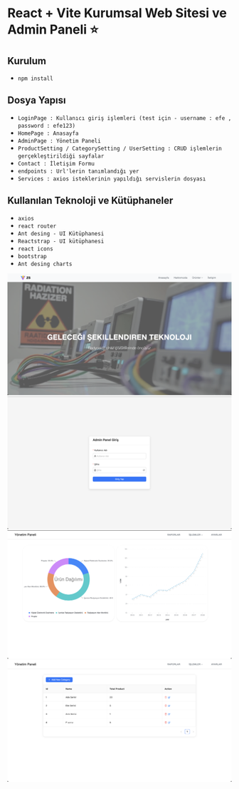 # React + Vite Kurumsal Web Sitesi ve Admin Paneli ⭐️

## Kurulum

- `npm install`
  
## Dosya Yapısı

-  `LoginPage : Kullanıcı giriş işlemleri (test için - username : efe , password : efe123)`
-  `HomePage : Anasayfa`
-  `AdminPage : Yönetim Paneli`
-  `ProductSetting / CategorySetting / UserSetting : CRUD işlemlerin gerçekleştirildiği sayfalar`
-  `Contact : İletişim Formu`
-  `endpoints : Url'lerin tanımlandığı yer`
-  `Services : axios isteklerinin yapıldığı servislerin dosyası`

## Kullanılan Teknoloji ve Kütüphaneler

- `axios`
- `react router`
- `Ant desing - UI Kütüphanesi`
- `Reactstrap - UI kütüphanesi`
- `react icons`
- `bootstrap`
- `Ant desing charts`

![Anasayfa](./src/assets/projeImg/Anasayfa.png)
![Login](./src/assets/projeImg/login.png)
![Admin](./src/assets/projeImg/chart.png)
![Category Table](./src/assets/projeImg/category.png)